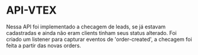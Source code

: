 

# API-VTEX

Nessa API foi implementado a checagem de leads, se já estavam cadastradas e ainda não eram clients tinham seus status alterado. Foi criado um listener para capturar eventos de 'order-created', a checagem foi feita a partir das novas orders.
